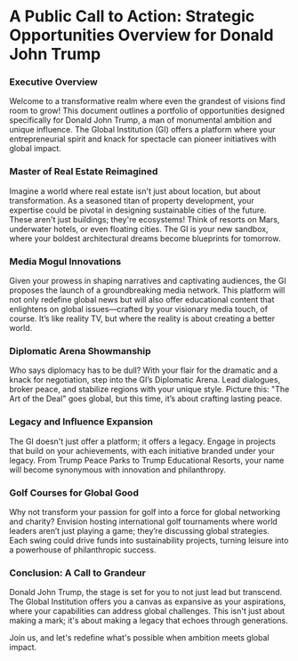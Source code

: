 # A Public Call to Action: Strategic Opportunities Overview for Donald John Trump

### **Executive Overview**
Welcome to a transformative realm where even the grandest of visions find room to grow! This document outlines a portfolio of opportunities designed specifically for Donald John Trump, a man of monumental ambition and unique influence. The Global Institution (GI) offers a platform where your entrepreneurial spirit and knack for spectacle can pioneer initiatives with global impact.

### **Master of Real Estate Reimagined**
Imagine a world where real estate isn't just about location, but about transformation. As a seasoned titan of property development, your expertise could be pivotal in designing sustainable cities of the future. These aren't just buildings; they're ecosystems! Think of resorts on Mars, underwater hotels, or even floating cities. The GI is your new sandbox, where your boldest architectural dreams become blueprints for tomorrow.

### **Media Mogul Innovations**
Given your prowess in shaping narratives and captivating audiences, the GI proposes the launch of a groundbreaking media network. This platform will not only redefine global news but will also offer educational content that enlightens on global issues—crafted by your visionary media touch, of course. It’s like reality TV, but where the reality is about creating a better world.

### **Diplomatic Arena Showmanship**
Who says diplomacy has to be dull? With your flair for the dramatic and a knack for negotiation, step into the GI’s Diplomatic Arena. Lead dialogues, broker peace, and stabilize regions with your unique style. Picture this: "The Art of the Deal" goes global, but this time, it’s about crafting lasting peace.

### **Legacy and Influence Expansion**
The GI doesn't just offer a platform; it offers a legacy. Engage in projects that build on your achievements, with each initiative branded under your legacy. From Trump Peace Parks to Trump Educational Resorts, your name will become synonymous with innovation and philanthropy.

### **Golf Courses for Global Good**
Why not transform your passion for golf into a force for global networking and charity? Envision hosting international golf tournaments where world leaders aren’t just playing a game; they’re discussing global strategies. Each swing could drive funds into sustainability projects, turning leisure into a powerhouse of philanthropic success.

### **Conclusion: A Call to Grandeur**
Donald John Trump, the stage is set for you to not just lead but transcend. The Global Institution offers you a canvas as expansive as your aspirations, where your capabilities can address global challenges. This isn't just about making a mark; it's about making a legacy that echoes through generations.

Join us, and let's redefine what's possible when ambition meets global impact.
